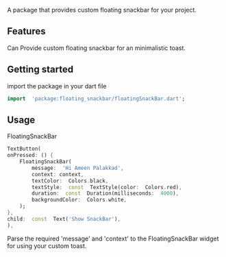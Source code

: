 
  

<!--

This README describes the package. If you publish this package to pub.dev,

this README's contents appear on the landing page for your package.

  

For information about how to write a good package README, see the guide for

[writing package pages](https://dart.dev/guides/libraries/writing-package-pages).

  

For general information about developing packages, see the Dart guide for

[creating packages](https://dart.dev/guides/libraries/create-library-packages)

and the Flutter guide for

[developing packages and plugins](https://flutter.dev/developing-packages).![loader](https://raw.githubusercontent.com/muhd-ameen/FloatingSnackBar/master/assets/image/flutter_02.png)-->

  

A package that provides custom floating snackbar for your project.

  

## Features


Can Provide custom floating snackbar for an minimalistic toast.
  

## Getting started

  

import the package in your dart file

  

```dart
import  'package:floating_snackbar/floatingSnackBar.dart';
```  
## Usage

FloatingSnackBar


```dart
TextButton(
onPressed: () {
	FloatingSnackBar(
		message:  'Hi Ameen Palakkad',
		context: context,
		textColor:  Colors.black,
		textStyle:  const  TextStyle(color:  Colors.red),
		duration:  const  Duration(milliseconds:  4000),
		backgroundColor:  Colors.white,
	);
},
child:  const  Text('Show SnackBar'),
),
```


 

Parse the required 'message' and 'context' to the FloatingSnackBar widget for using your custom toast.